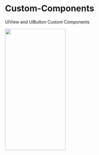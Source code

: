 # Custom-Components

UIView and UIButton Custom Components

<img src="https://user-images.githubusercontent.com/99286902/162562712-a5e59465-c8fc-40ff-8446-d2dbca372c69.png" data-canonical-src="https://user-images.githubusercontent.com/99286902/162562712-a5e59465-c8fc-40ff-8446-d2dbca372c69.png" width="200" height="400" />
